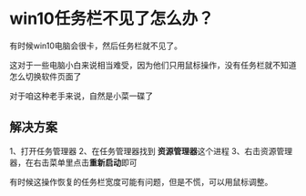 # win10任务栏不见了怎么办？

有时候win10电脑会很卡，然后任务栏就不见了。

这对于一些电脑小白来说相当难受，因为他们只用鼠标操作，没有任务栏就不知道怎么切换软件页面了

对于咱这种老手来说，自然是小菜一碟了

## 解决方案

1、打开任务管理器
2、在任务管理器找到 **资源管理器**这个进程
3、右击资源管理器，在右击菜单里点击**重新启动**即可

有时候这操作恢复的任务栏宽度可能有问题，但是不慌，可以用鼠标调整。
